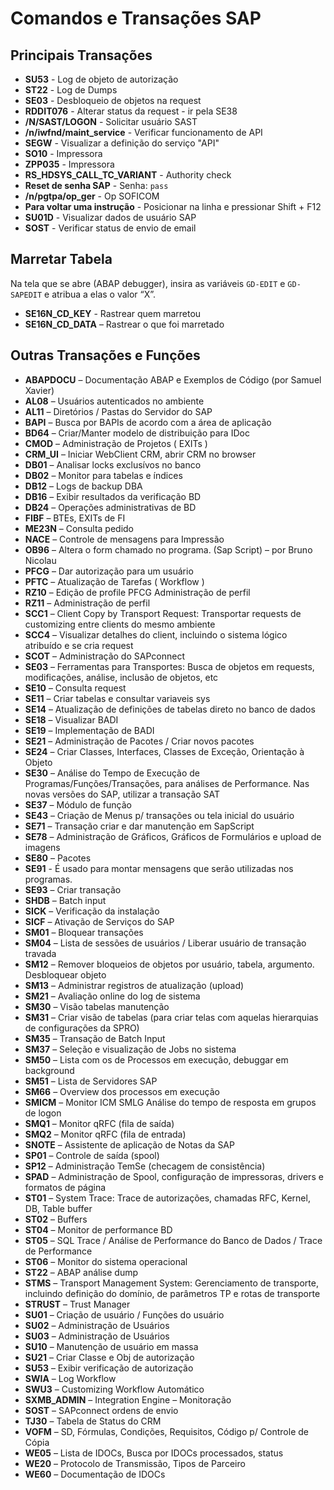 
# Comandos e Transações SAP

## Principais Transações

- **SU53** - Log de objeto de autorização
- **ST22** - Log de Dumps
- **SE03** - Desbloqueio de objetos na request
- **RDDIT076** - Alterar status da request - ir pela SE38
- **/N/SAST/LOGON** - Solicitar usuário SAST
- **/n/iwfnd/maint_service** - Verificar funcionamento de API
- **SEGW** - Visualizar a definição do serviço "API"
- **SO10** - Impressora
- **ZPP035** - Impressora
- **RS_HDSYS_CALL_TC_VARIANT** - Authority check
- **Reset de senha SAP** - Senha: `pass`
- **/n/pgtpa/op_ger** - Op SOFICOM
- **Para voltar uma instrução** - Posicionar na linha e pressionar Shift + F12
- **SU01D** - Visualizar dados de usuário SAP
- **SOST** - Verificar status de envio de email

## Marretar Tabela

Na tela que se abre (ABAP debugger), insira as variáveis `GD-EDIT` e `GD-SAPEDIT` e atribua a elas o valor “X”.
- **SE16N_CD_KEY** - Rastrear quem marretou
- **SE16N_CD_DATA** – Rastrear o que foi marretado

## Outras Transações e Funções

- **ABAPDOCU** – Documentação ABAP e Exemplos de Código (por Samuel Xavier)
- **AL08** – Usuários autenticados no ambiente
- **AL11** – Diretórios / Pastas do Servidor do SAP
- **BAPI** – Busca por BAPIs de acordo com a área de aplicação
- **BD64** – Criar/Manter modelo de distribuição para IDoc
- **CMOD** – Administração de Projetos ( EXITs )
- **CRM_UI** – Iniciar WebClient CRM, abrir CRM no browser
- **DB01** – Analisar locks exclusívos no banco
- **DB02** – Monitor para tabelas e índices
- **DB12** – Logs de backup DBA
- **DB16** – Exibir resultados da verificação BD
- **DB24** – Operações administrativas de BD
- **FIBF** – BTEs, EXITs de FI
- **ME23N** – Consulta pedido
- **NACE** – Controle de mensagens para Impressão
- **OB96** – Altera o form chamado no programa. (Sap Script) – por Bruno Nicolau
- **PFCG** – Dar autorização para um usuário
- **PFTC** – Atualização de Tarefas ( Workflow )
- **RZ10** – Edição de profile PFCG Administração de perfil
- **RZ11** – Administração de perfil
- **SCC1** – Client Copy by Transport Request: Transportar requests de customizing entre clients do mesmo ambiente
- **SCC4** – Visualizar detalhes do client, incluindo o sistema lógico atribuído e se cria request
- **SCOT** – Administração do SAPconnect
- **SE03** – Ferramentas para Transportes: Busca de objetos em requests, modificações, análise, inclusão de objetos, etc
- **SE10** – Consulta request
- **SE11** – Criar tabelas e consultar variaveis sys
- **SE14** – Atualização de definições de tabelas direto no banco de dados
- **SE18** – Visualizar BADI
- **SE19** – Implementação de BADI
- **SE21** – Administração de Pacotes / Criar novos pacotes
- **SE24** – Criar Classes, Interfaces, Classes de Exceção, Orientação à Objeto
- **SE30** – Análise do Tempo de Execução de Programas/Funções/Transações, para análises de Performance. Nas novas versões do SAP, utilizar a transação SAT
- **SE37** – Módulo de função
- **SE43** – Criação de Menus p/ transações ou tela inicial do usuário
- **SE71** – Transação criar e dar manutenção em SapScript
- **SE78** – Administração de Gráficos, Gráficos de Formulários e upload de imagens
- **SE80** – Pacotes
- **SE91** - É usado para montar mensagens que serão utilizadas nos programas.
- **SE93** – Criar transação
- **SHDB** – Batch input
- **SICK** – Verificação da instalação
- **SICF** – Ativação de Serviços do SAP
- **SM01** – Bloquear transações
- **SM04** – Lista de sessões de usuários / Liberar usuário de transação travada
- **SM12** – Remover bloqueios de objetos por usuário, tabela, argumento. Desbloquear objeto
- **SM13** – Administrar registros de atualização (upload)
- **SM21** – Avaliação online do log de sistema
- **SM30** – Visão tabelas manutenção
- **SM31** – Criar visão de tabelas (para criar telas com aquelas hierarquias de configurações da SPRO)
- **SM35** – Transação de Batch Input
- **SM37** – Seleção e visualização de Jobs no sistema
- **SM50** – Lista com os de Processos em execução, debuggar em background
- **SM51** – Lista de Servidores SAP
- **SM66** – Overview dos processos em execução
- **SMICM** – Monitor ICM SMLG Análise do tempo de resposta em grupos de logon
- **SMQ1** – Monitor qRFC (fila de saída)
- **SMQ2** – Monitor qRFC (fila de entrada)
- **SNOTE** – Assistente de aplicação de Notas da SAP
- **SP01** – Controle de saída (spool)
- **SP12** – Administração TemSe (checagem de consistência)
- **SPAD** – Administração de Spool, configuração de impressoras, drivers e formatos de página
- **ST01** – System Trace: Trace de autorizações, chamadas RFC, Kernel, DB, Table buffer
- **ST02** – Buffers
- **ST04** – Monitor de performance BD
- **ST05** – SQL Trace / Análise de Performance do Banco de Dados / Trace de Performance
- **ST06** – Monitor do sistema operacional
- **ST22** – ABAP análise dump
- **STMS** – Transport Management System: Gerenciamento de transporte, incluindo definição do domínio, de parâmetros TP e rotas de transporte
- **STRUST** – Trust Manager
- **SU01** – Criação de usuário / Funções do usuário
- **SU02** – Administração de Usuários
- **SU03** – Administração de Usuários
- **SU10** – Manutenção de usuário em massa
- **SU21** – Criar Classe e Obj de autorização
- **SU53** – Exibir verificação de autorização
- **SWIA** – Log Workflow
- **SWU3** – Customizing Workflow Automático
- **SXMB_ADMIN** – Integration Engine – Monitoração
- **SOST** – SAPconnect ordens de envio
- **TJ30** – Tabela de Status do CRM
- **VOFM** – SD, Fórmulas, Condições, Requisitos, Código p/ Controle de Cópia
- **WE05** – Lista de IDOCs, Busca por IDOCs processados, status
- **WE20** – Protocolo de Transmissão, Tipos de Parceiro
- **WE60** – Documentação de IDOCs
